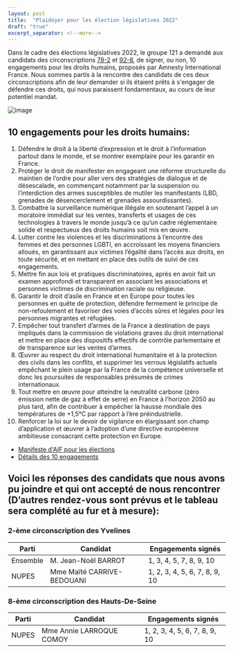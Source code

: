 ```yaml
---
layout: post
title:  "Plaidoyer pour les élection législatives 2022"
draft: "true"
excerpt_separator: <!--more-->
---
```


Dans le cadre des élections législatives 2022, le groupe 121 a demandé aux candidats des circonscriptions [78-2](https://www.resultats-elections.interieur.gouv.fr/legislatives-2022/078/C107802.html) et [92-8](https://www.resultats-elections.interieur.gouv.fr/legislatives-2022/092/C109208.html), de signer, ou non, 10 engagements pour les droits humains, proposés par Amnesty International France. Nous sommes partis à la rencontre des candidats de ces deux circonscriptions afin de leur demander si ils étaient prêts à s'engager de défendre ces droits, qui nous paraissent fondamentaux, au cours de leur potentiel mandat.

![image]({{site.url}}/SiteAmnesty121/assets/images/I5239.jpg)

<!--more-->

## 10 engagements pour les droits humains:

1. Défendre le droit à la liberté d’expression et le droit à l’information partout dans le monde, et se montrer exemplaire pour les garantir en France.
2. Protéger le droit de manifester en engageant une réforme structurelle du maintien de l’ordre pour aller vers des stratégies de dialogue et de désescalade, en commençant notamment par la suspension ou l’interdiction des armes susceptibles de mutiler les manifestants (LBD, grenades de désencerclement et grenades assourdissantes).
3. Combattre la surveillance numérique illégale en soutenant l’appel à un moratoire immédiat sur les ventes, transferts et usages de ces technologies à travers le monde jusqu’à ce qu’un cadre réglementaire solide et respectueux des droits humains soit mis en œuvre.
4. Lutter contre les violences et les discriminations à l’encontre des femmes et des personnes LGBTI, en accroissant les moyens financiers alloués, en garantissant aux victimes l’égalité dans l’accès aux droits, en toute sécurité, et en mettant en place des outils de suivi de ces engagements.
5. Mettre fin aux lois et pratiques discriminatoires, après en avoir fait un examen approfondi et transparent en associant les associations et personnes victimes de discrimination raciale ou religieuse. 
6. Garantir le droit d’asile en France et en Europe pour toutes les personnes en quête de protection, défendre fermement le principe de non-refoulement et favoriser des voies d’accès sûres et légales pour les personnes migrantes et réfugiées.
7. Empêcher tout transfert d’armes de la France à destination de pays impliqués dans la commission de violations graves du droit international et mettre en place des dispositifs effectifs de contrôle parlementaire et de transparence sur les ventes d’armes.
8. Œuvrer au respect du droit international humanitaire et à la protection des civils dans les conflits, et supprimer les verrous législatifs actuels empêchant le plein usage par la France de la compétence universelle et donc les poursuites de responsables présumés de crimes internationaux.
9. Tout mettre en œuvre pour atteindre la neutralité carbone (zéro émission nette de gaz à effet de serre) en France à l’horizon 2050 au plus tard, afin de contribuer à empêcher la hausse mondiale des températures de +1,5°C par rapport à l’ère préindustrielle.
10. Renforcer la loi sur le devoir de vigilance en élargissant son champ d’application et œuvrer à l’adoption d’une directive européenne ambitieuse consacrant cette protection en Europe.

- [Manifeste d'AIF pour les élections]({{site.url}}/SiteAmenesty121/assets/pdf/manifeste-legislatives-final.pdf)
- [Détails des 10 engagements]({{site.url}}/SiteAmenesty121/assets/pdf/10_engagements_législatives.pdf)

## Voici les réponses des candidats que nous avons pu joindre et qui ont accepté de nous rencontrer (D’autres rendez-vous sont prévus et le tableau sera complété au fur et à mesure):

### 2-ème circonscription des Yvelines

| Parti | Candidat | Engagements signés |
|---|---|---|
| Ensemble | M. Jean-Noël BARROT | 1, 3, 4, 5, 7, 8, 9, 10  |
| NUPES | Mme Maïté CARRIVE-BEDOUANI | 1, 2, 3, 4, 5, 6, 7, 8, 9, 10 |

### 8-ème circonscription des Hauts-De-Seine

| Parti | Candidat | Engagements signés |
|---|---|---|
| NUPES | Mme Annie LARROQUE COMOY | 1, 2, 3, 4, 5, 6, 7, 8, 9, 10 |

